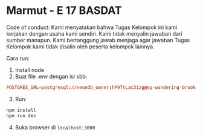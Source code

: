 # Marmut - E 17 BASDAT

Code of conduct:
Kami menyatakan bahwa Tugas Kelompok ini kami kerjakan dengan usaha kami sendiri. 
Kami tidak menyalin jawaban dari sumber manapun. 
Kami bertanggung jawab menjaga agar jawaban Tugas Kelompok kami tidak disalin oleh peserta kelompok lainnya. 

Cara run:
1. Install node
2. Buat file .env dengan isi sbb:
```conf
POSTGRES_URL=postgresql://neondb_owner:hP9TtLac3izg@ep-wandering-brook-a1bx3imn-pooler.ap-southeast-1.aws.neon.tech/juan.dharmananda?sslmode=require
```

3. Run:
```bash
npm install
npm run dev
```

4. Buka browser di `localhost:3000`
